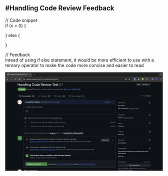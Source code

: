 <h2>#Handling Code Review Feedback</h2>

// Code snippet<br>
if (x > 0) {

} else {

}

// Feedback<br>
Intead of using if else statement, it would be more efficient to use with a ternary operator to make the code more concise and easier to read

<img src="problem1.png">
